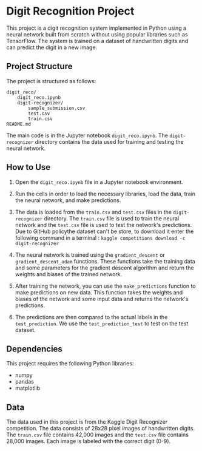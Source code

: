 # Digit Recognition Project

This project is a digit recognition system implemented in Python using a neural network built from scratch without using popular libraries such as TensorFlow. The system is trained on a dataset of handwritten digits and can predict the digit in a new image.

## Project Structure

The project is structured as follows:
```
digit_reco/
    digit_reco.ipynb
    digit-recognizer/
        sample_submission.csv
        test.csv
        train.csv
README.md
```

The main code is in the Jupyter notebook `digit_reco.ipynb`. The `digit-recognizer` directory contains the data used for training and testing the neural network.

## How to Use

1. Open the `digit_reco.ipynb` file in a Jupyter notebook environment.
   
2. Run the cells in order to load the necessary libraries, load the data, train the neural network, and make predictions.
   
3. The data is loaded from the `train.csv` and `test.csv` files in the `digit-recognizer` directory. The `train.csv` file is used to train the   neural network and the `test.csv` file is used to test the network's predictions. Due to GitHub policythe dataset can't be store, to download it enter the following command in a terminal :
   `kaggle competitions download -c digit-recognizer`
   
4. The neural network is trained using the `gradient_descent` or `gradient_descent_adam` functions. These functions take the training data and some parameters for the gradient descent algorithm and return the weights and biases of the trained network.

5. After training the network, you can use the `make_predictions` function to make predictions on new data. This function takes the weights and biases of the network and some input data and returns the network's predictions.

6. The predictions are then compared to the actual labels in the `test_prediction`. We use the `test_prediction_test` to test on the test dataset.

## Dependencies

This project requires the following Python libraries:
- numpy
- pandas
- matplotlib

## Data

The data used in this project is from the Kaggle Digit Recognizer competition. The data consists of 28x28 pixel images of handwritten digits. The `train.csv` file contains 42,000 images and the `test.csv` file contains 28,000 images. Each image is labeled with the correct digit (0-9).
